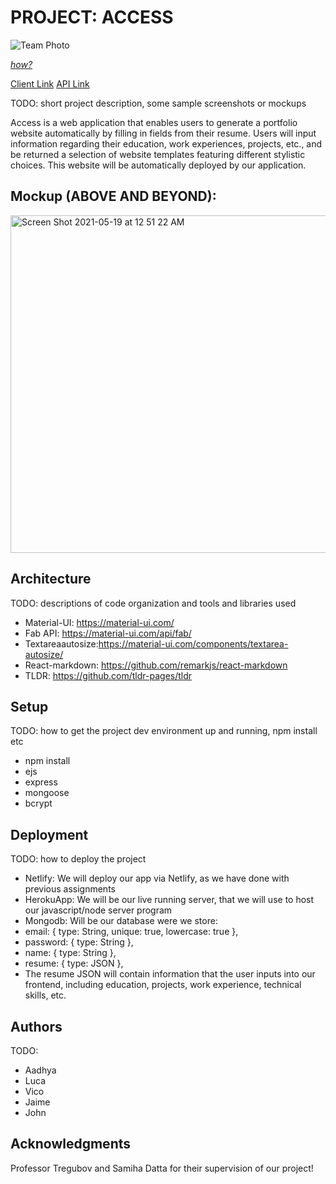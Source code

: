 # PROJECT: ACCESS

![Team Photo](https://user-images.githubusercontent.com/51734801/117523005-6b8eda00-af84-11eb-88cc-781ae657319a.jpg)

[*how?*](https://help.github.com/articles/about-readmes/#relative-links-and-image-paths-in-readme-files)

[Client Link](https://resumov.netlify.app/)
[API Link](https://cs52access.herokuapp.com/)

TODO: short project description, some sample screenshots or mockups

Access is a web application that enables users to generate a portfolio website automatically by filling in fields from their resume. Users will input information regarding their education, work experiences, projects, etc., and be returned a selection of website templates featuring different stylistic choices. This website will be automatically deployed by our application. 

## Mockup (ABOVE AND BEYOND): 

<img width="540" alt="Screen Shot 2021-05-19 at 12 51 22 AM" src="https://user-images.githubusercontent.com/47261209/118758368-ee454e00-b83c-11eb-9e70-69e90ea483d2.png">



## Architecture

TODO:  descriptions of code organization and tools and libraries used
- Material-UI: https://material-ui.com/
- Fab API: https://material-ui.com/api/fab/
- Textareaautosize:https://material-ui.com/components/textarea-autosize/
- React-markdown: https://github.com/remarkjs/react-markdown
- TLDR: https://github.com/tldr-pages/tldr

## Setup

TODO: how to get the project dev environment up and running, npm install etc
- npm install
- ejs
- express
- mongoose
- bcrypt

## Deployment

TODO: how to deploy the project

- Netlify: We will deploy our app via Netlify, as we have done with previous assignments
- HerokuApp: We will be our live running server, that we will use to host our javascript/node server program
- Mongodb: Will be our database were we store:  
- email: { type: String, unique: true, lowercase: true },
- password: { type: String },
- name: { type: String },
- resume: { type: JSON },
- The resume JSON will contain information that the user inputs into our frontend, including education, projects, work experience, technical skills, etc.


## Authors

TODO:
- Aadhya
- Luca
- Vico
- Jaime
- John

## Acknowledgments
Professor Tregubov and Samiha Datta for their supervision of our project!
